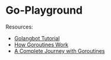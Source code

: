 # Go-Playground
Resources:
* [Golangbot Tutorial](https://golangbot.com/learn-golang-series/)
* [How Goroutines Work](https://blog.nindalf.com/posts/how-goroutines-work/)
* [A Complete Journey with Goroutines](https://medium.com/@riteeksrivastava/a-complete-journey-with-goroutines-8472630c7f5c)
